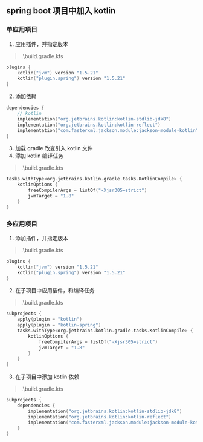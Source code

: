 ## spring boot 项目中加入 kotlin
### 单应用项目
1. 应用插件，并指定版本
> .\build.gradle.kts
```kotlin
plugins {
	kotlin("jvm") version "1.5.21"
	kotlin("plugin.spring") version "1.5.21"
}
```
2. 添加依赖
```kotlin
dependencies {
	// kotlin
	implementation("org.jetbrains.kotlin:kotlin-stdlib-jdk8")
	implementation("org.jetbrains.kotlin:kotlin-reflect")
	implementation("com.fasterxml.jackson.module:jackson-module-kotlin")
}
```
3. 加载 gradle 改变引入 kotlin 文件
4. 添加 kotlin 编译任务
> .\build.gradle.kts
```kotlin
tasks.withType<org.jetbrains.kotlin.gradle.tasks.KotlinCompile> {
	kotlinOptions {
		freeCompilerArgs = listOf("-Xjsr305=strict")
		jvmTarget = "1.8"
	}
}
```
### 多应用项目
1. 添加插件，并指定版本
> .\build.gradle.kts
```kotlin
plugins {
	kotlin("jvm") version "1.5.21"
	kotlin("plugin.spring") version "1.5.21"
}
```
2. 在子项目中应用插件，和编译任务
> .\build.gradle.kts
```kotlin
subprojects {
	apply(plugin = "kotlin")
	apply(plugin = "kotlin-spring")
	tasks.withType<org.jetbrains.kotlin.gradle.tasks.KotlinCompile> {
		kotlinOptions {
			freeCompilerArgs = listOf("-Xjsr305=strict")
			jvmTarget = "1.8"
		}
	}
}
```
3. 在子项目中添加 kotlin 依赖
> .\build.gradle.kts
```kotlin
subprojects {
	dependencies {
		implementation("org.jetbrains.kotlin:kotlin-stdlib-jdk8")
		implementation("org.jetbrains.kotlin:kotlin-reflect")
		implementation("com.fasterxml.jackson.module:jackson-module-kotlin")
	}
}
```
